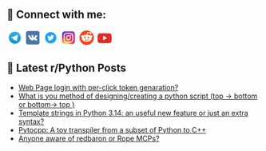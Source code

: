 ## 🔎 Connect with me:
[<img src="https://github.com/bullbesh/bullbesh/blob/main/images/Telegram.png" width="32" height="32" />](https://t.me/bullbesh)
[<img src="https://github.com/bullbesh/bullbesh/blob/main/images/VK.png" width="32" height="32" />](https://vk.com/bullbesh)
[<img src="https://github.com/bullbesh/bullbesh/blob/main/images/Twitter.png" width="32" height="32" />](https://twitter.com/bullbesh1)
[<img src="https://github.com/bullbesh/bullbesh/blob/main/images/Instagram.png" width="32" height="32" />](https://www.instagram.com/bullbesh)
[<img src="https://github.com/bullbesh/bullbesh/blob/main/images/Reddit.png" width="32" height="32" />](https://www.reddit.com/user/bullbesh)
[<img src="https://github.com/bullbesh/bullbesh/blob/main/images/YouTube.png" width="32" height="32" />](https://www.youtube.com/channel/UCtfjRs6uzgq5mfm8S06WTcg)

## 📕 Latest r/Python Posts
<!-- BLOG-POST-LIST:START -->
- [Web Page login with per-click token genaration?](https://www.reddit.com/r/Python/comments/1kcjk90/web_page_login_with_perclick_token_genaration/)
- [What is you method of designing/creating a python script &lpar;top -&gt; bottom or bottom-&gt; top &rpar;](https://www.reddit.com/r/Python/comments/1kci456/what_is_you_method_of_designingcreating_a_python/)
- [Template strings in Python 3.14: an useful new feature or just an extra syntax?](https://www.reddit.com/r/Python/comments/1kch7hf/template_strings_in_python_314_an_useful_new/)
- [Pytocpp: A toy transpiler from a subset of Python to C++](https://www.reddit.com/r/Python/comments/1kcbepg/pytocpp_a_toy_transpiler_from_a_subset_of_python/)
- [Anyone aware of redbaron or Rope MCPs?](https://www.reddit.com/r/Python/comments/1kc6ymy/anyone_aware_of_redbaron_or_rope_mcps/)
<!-- BLOG-POST-LIST:END -->
